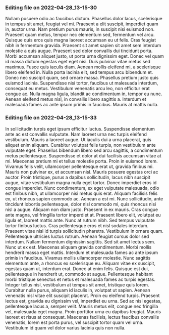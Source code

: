 

### Editing file on 2022-04-28_13-15-30

Nullam posuere odio ac faucibus dictum. Phasellus dolor lacus, scelerisque in tempus sit amet, feugiat vel mi. Praesent a elit suscipit, imperdiet quam in, auctor urna. Nam pretium purus mauris, in suscipit nisi euismod non. Praesent quam metus, tempor nec elementum sed, fermentum vel arcu. Quisque quis eros quis magna laoreet accumsan eu ut felis. Cras feugiat nibh in fermentum gravida. Praesent sit amet sapien sit amet sem interdum molestie a quis augue. Praesent sed dolor convallis dui tincidunt porta. Morbi accumsan aliquet justo, ut porta urna dignissim eget. Donec vel quam id massa dictum egestas eget eget nisi. Duis pulvinar vitae metus sed maximus.
Fusce quis iaculis diam. Aenean mollis eleifend mi, a scelerisque libero eleifend in. Nulla porta lacinia elit, sed tempus arcu bibendum et. Donec nec suscipit quam, sed ornare massa. Phasellus pretium justo quis euismod lacinia. Suspendisse nisi tortor, faucibus ut malesuada interdum, consequat eu metus. Vestibulum venenatis arcu leo, non efficitur erat congue ac. Nulla magna ligula, blandit ac condimentum in, tempor eu nunc. Aenean eleifend metus nisl, in convallis libero sagittis a. Interdum et malesuada fames ac ante ipsum primis in faucibus. Mauris at mattis nulla.




### Editing file on 2022-04-28_13-15-33

In sollicitudin turpis eget ipsum efficitur luctus. Suspendisse elementum ante ac est convallis vulputate. Nam laoreet urna nec turpis eleifend vestibulum. Mauris a laoreet augue. Ut iaculis dui a urna placerat, quis aliquet enim aliquam. Curabitur volutpat felis turpis, non vestibulum ante vulputate eget. Phasellus bibendum libero sed arcu sagittis, a condimentum metus pellentesque. Suspendisse et dolor at dui facilisis accumsan vitae at mi. Maecenas pretium mi et tellus molestie porta. Proin in euismod lorem.
Vivamus felis velit, ullamcorper pellentesque erat ut, gravida finibus mi. Mauris non pulvinar ex, et accumsan nisl. Mauris posuere egestas orci ac auctor. Proin tristique, purus a dapibus sollicitudin, lacus nibh suscipit augue, vitae vestibulum magna nulla eget tortor. Donec imperdiet eros id congue imperdiet. Nunc condimentum, ex eget vulputate malesuada, odio est finibus nibh, ut ullamcorper nisi metus quis erat. Aliquam facilisis felis ex, ut rhoncus sapien commodo ac. Aenean a est mi. Nunc sollicitudin, ante tincidunt lobortis pellentesque, dolor nisl commodo mi, quis rhoncus nisi nisl a augue. Aliquam non diam justo. Praesent in ex mauris. Cras congue ante magna, vel fringilla tortor imperdiet at. Praesent libero elit, volutpat eu ligula et, laoreet mattis ante. Nunc at rutrum nibh.
Sed tempus vulputate tortor finibus luctus. Cras pellentesque eros et nisl sodales interdum. Praesent vitae nisi id turpis sollicitudin pharetra. Vestibulum in ornare quam. Pellentesque ultricies luctus rutrum. Aenean feugiat cursus dolor sed interdum. Nullam fermentum dignissim sagittis. Sed sit amet lectus sem. Nunc ut ex est. Maecenas aliquam gravida condimentum. Morbi mollis hendrerit massa eget mattis. Interdum et malesuada fames ac ante ipsum primis in faucibus. Vivamus mollis ullamcorper molestie. Nunc sagittis elementum ante, a rhoncus ex scelerisque eu. Aliquam vitae ex suscipit, egestas quam ut, interdum erat.
Donec at enim felis. Quisque est dui, pellentesque in hendrerit ut, commodo at augue. Pellentesque habitant morbi tristique senectus et netus et malesuada fames ac turpis egestas. Integer tellus nisl, vestibulum at tempus sit amet, tristique quis lorem. Curabitur nulla purus, aliquam id iaculis in, volutpat ut sapien. Aenean venenatis nisl vitae elit suscipit placerat. Proin eu eleifend turpis. Praesent lectus est, gravida eu dignissim vel, imperdiet eu urna. Sed ac nisl egestas, pellentesque lacus a, semper velit. Mauris metus elit, congue nec fringilla vel, malesuada eget magna. Proin porttitor urna eu dapibus feugiat. Mauris laoreet et risus at consequat. Maecenas facilisis, lectus faucibus convallis venenatis, lorem est porta purus, vel suscipit tortor quam vel urna. Vestibulum id quam vel dolor varius lacinia quis non nulla.


